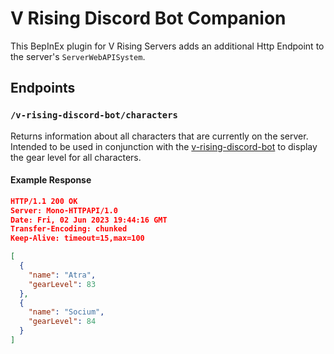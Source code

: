 ﻿# V Rising Discord Bot Companion

This BepInEx plugin for V Rising Servers adds an additional Http Endpoint to the server's `ServerWebAPISystem`.

## Endpoints

### `/v-rising-discord-bot/characters`

Returns information about all characters that are currently on the server. Intended to be used in conjunction
with the [v-rising-discord-bot](https://github.com/DarkAtra/v-rising-discord-bot) to display the gear level for all
characters.

#### Example Response

```json
HTTP/1.1 200 OK
Server: Mono-HTTPAPI/1.0
Date: Fri, 02 Jun 2023 19:44:16 GMT
Transfer-Encoding: chunked
Keep-Alive: timeout=15,max=100

[
  {
    "name": "Atra",
    "gearLevel": 83
  },
  {
    "name": "Socium",
    "gearLevel": 84
  }
]
```

